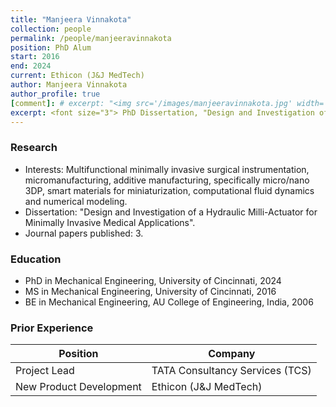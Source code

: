 ```yaml
---
title: "Manjeera Vinnakota"
collection: people
permalink: /people/manjeeravinnakota
position: PhD Alum
start: 2016
end: 2024
current: Ethicon (J&J MedTech)
author: Manjeera Vinnakota
author_profile: true
[comment]: # excerpt: "<img src='/images/manjeeravinnakota.jpg' width='150' height='auto'>"
excerpt: <font size="3"> PhD Dissertation, "Design and Investigation of a Hydraulic Milli-Actuator for Minimally Invasive Medical Applications", 2024. Currently at Ethicon (J&J MedTech). </font>
---
```

### Research
* Interests: Multifunctional minimally invasive surgical instrumentation, micromanufacturing, additive manufacturing, specifically micro/nano 3DP, smart materials for miniaturization, computational fluid dynamics and numerical modeling.
* Dissertation: "Design and Investigation of a Hydraulic Milli-Actuator for Minimally Invasive Medical Applications".
* Journal papers published: 3. 

### Education
* PhD in Mechanical Engineering, University of Cincinnati, 2024
* MS in Mechanical Engineering, University of Cincinnati, 2016
* BE in Mechanical Engineering, AU College of Engineering, India, 2006

### Prior Experience
| **Position**             | **Company**                         |
|---------------------------|--------------------------------------|
| Project Lead              | TATA Consultancy Services (TCS)    |
| New Product Development   | Ethicon (J&J MedTech)              |
